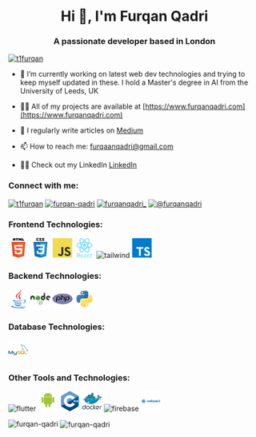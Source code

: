 <h1 align="center">Hi 👋, I'm Furqan Qadri</h1>
<h3 align="center">A passionate developer based in London</h3>

<p align="left"> <a href="https://twitter.com/t1furqan" target="blank"><img src="https://img.shields.io/twitter/follow/t1furqan?logo=twitter&style=for-the-badge" alt="t1furqan" /></a> </p>

- 🔭 I’m currently working on latest web dev technologies and trying to keep myself updated in these. I hold a Master's degree in AI from the University of Leeds, UK

- 👨‍💻 All of my projects are available at [https://www.furqanqadri.com](https://www.furqanqadri.com)

- 📝 I regularly write articles on [Medium](https://medium.com/@furqanqadri)

- 📫 How to reach me: furqaanqadri@gmail.com
  
-  👨‍💻 Check out my LinkedIn [LinkedIn](https://www.linkedin.com/in/furqan-qadri/)

<h3 align="left">Connect with me:</h3>
<p align="left">
<a href="https://twitter.com/t1furqan" target="blank"><img align="center" src="https://raw.githubusercontent.com/rahuldkjain/github-profile-readme-generator/master/src/images/icons/Social/twitter.svg" alt="t1furqan" height="30" width="40" /></a>
<a href="https://linkedin.com/in/furqan-qadri" target="blank"><img align="center" src="https://raw.githubusercontent.com/rahuldkjain/github-profile-readme-generator/master/src/images/icons/Social/linked-in-alt.svg" alt="furqan-qadri" height="30" width="40" /></a>
<a href="https://instagram.com/furqanqadri_" target="blank"><img align="center" src="https://raw.githubusercontent.com/rahuldkjain/github-profile-readme-generator/master/src/images/icons/Social/instagram.svg" alt="furqanqadri_" height="30" width="40" /></a>
<a href="https://medium.com/@furqanqadri" target="blank"><img align="center" src="https://raw.githubusercontent.com/rahuldkjain/github-profile-readme-generator/master/src/images/icons/Social/medium.svg" alt="@furqanqadri" height="30" width="40" /></a>
</p>

<h3 align="left">Frontend Technologies:</h3>
<p align="left">
<img src="https://raw.githubusercontent.com/devicons/devicon/master/icons/html5/html5-original-wordmark.svg" alt="html5" width="40" height="40"/>
<img src="https://raw.githubusercontent.com/devicons/devicon/master/icons/css3/css3-original-wordmark.svg" alt="css3" width="40" height="40"/>
<img src="https://raw.githubusercontent.com/devicons/devicon/master/icons/javascript/javascript-original.svg" alt="javascript" width="40" height="40"/>
<img src="https://raw.githubusercontent.com/devicons/devicon/master/icons/react/react-original-wordmark.svg" alt="react" width="40" height="40"/>
<img src="https://www.vectorlogo.zone/logos/tailwindcss/tailwindcss-icon.svg" alt="tailwind" width="40" height="40"/>
<img src="https://raw.githubusercontent.com/devicons/devicon/master/icons/typescript/typescript-original.svg" alt="typescript" width="40" height="40"/>
</p>

<h3 align="left">Backend Technologies:</h3>
<p align="left">
<img src="https://raw.githubusercontent.com/devicons/devicon/master/icons/java/java-original.svg" alt="java" width="40" height="40"/>
<img src="https://raw.githubusercontent.com/devicons/devicon/master/icons/nodejs/nodejs-original-wordmark.svg" alt="nodejs" width="40" height="40"/>
<img src="https://raw.githubusercontent.com/devicons/devicon/master/icons/php/php-original.svg" alt="php" width="40" height="40"/>
<img src="https://raw.githubusercontent.com/devicons/devicon/master/icons/python/python-original.svg" alt="python" width="40" height="40"/>
</p>

<h3 align="left">Database Technologies:</h3>
<p align="left">
<img src="https://raw.githubusercontent.com/devicons/devicon/master/icons/mysql/mysql-original-wordmark.svg" alt="mysql" width="40" height="40"/>
</p>

<h3 align="left">Other Tools and Technologies:</h3>
<p align="left">
<img src="https://www.vectorlogo.zone/logos/flutterio/flutterio-icon.svg" alt="flutter" width="40" height="40"/>
<img src="https://raw.githubusercontent.com/devicons/devicon/master/icons/android/android-original-wordmark.svg" alt="android" width="40" height="40"/>
<img src="https://raw.githubusercontent.com/devicons/devicon/master/icons/cplusplus/cplusplus-original.svg" alt="cplusplus" width="40" height="40"/>
<img src="https://raw.githubusercontent.com/devicons/devicon/master/icons/docker/docker-original-wordmark.svg" alt="docker" width="40" height="40"/>
<img src="https://www.vectorlogo.zone/logos/firebase/firebase-icon.svg" alt="firebase" width="40" height="40"/>
<img src="https://raw.githubusercontent.com/devicons/devicon/d00d0969292a6569d45b06d3f350f463a0107b0d/icons/webpack/webpack-original-wordmark.svg" alt="webpack" width="40" height="40"/>
</p>


<p><img align="left" src="https://github-readme-stats.vercel.app/api/top-langs?username=furqan-qadri&show_icons=true&locale=en&layout=compact" alt="furqan-qadri" /></p>

<p>&nbsp;<img align="center" src="https://github-readme-stats.vercel.app/api?username=furqan-qadri&show_icons=true&locale=en" alt="furqan-qadri" /></p>
